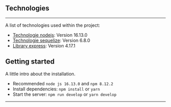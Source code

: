 ## Technologies
---
A list of technologies used within the project:

- [Technologie nodejs](https://nodejs.org/en/): Version 16.13.0
- [Technologie sequelize](https://sequelize.org/): Version 6.8.0
- [Library express](https://expressjs.com/): Version 4.17.1

## Getting started
A little intro about the installation.
- Recommended `node js 16.13.0` and `npm 8.12.2`
- Install dependencies: `npm install` or `yarn `
- Start the server: `npm run develop` or `yarn develop`
---



